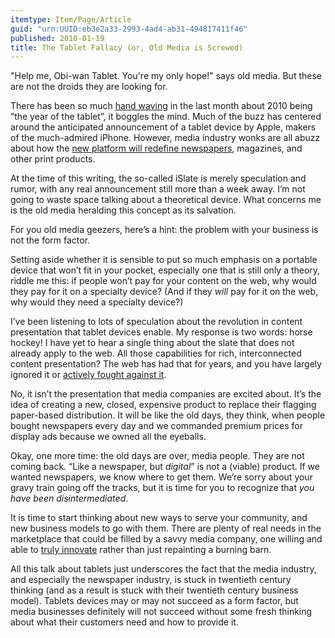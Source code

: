 ```yaml
---
itemtype: Item/Page/Article
guid: "urn:UUID:eb3e2a33-2993-4ad4-ab31-494817411f46"
published: 2010-01-19
title: The Tablet Fallacy (or, Old Media is Screwed)
---
```


"Help me, Obi-wan Tablet. You're my only hope!" says old media. But
these are not the droids they are looking for.

There has been so much [hand
waving](http://www.i4u.com/33130/tablets-are-vaporware-ces-2010) in the last month about
2010 being “the year of the tablet”, it boggles the mind. Much of the
buzz has centered around the anticipated announcement of a tablet device
by Apple, makers of the much-admired iPhone. However, media industry
wonks are all abuzz about how the [new platform will redefine
newspapers](http://gizmodo.com/5370252/apple-tablet-to-redefine-newspapers-textbooks-and-magazines),
magazines, and other print products.

At the time of this writing, the so-called iSlate is merely speculation
and rumor, with any real announcement still more than a week away. I’m
not going to waste space talking about a theoretical device. What
concerns me is the old media heralding this concept as its salvation.

For you old media geezers, here’s a hint: the problem with your business
is not the form factor.

Setting aside whether it is sensible to put so much emphasis on a
portable device that won’t fit in your pocket, especially one that is
still only a theory, riddle me this: if people won’t pay for your
content on the web, why would they pay for it on a specialty device?
(And if they _will_ pay for it on the web, why would they need a
specialty device?)

I’ve been listening to lots of speculation about the revolution in
content presentation that tablet devices enable. My response is two
words: horse hockey! I have yet to hear a single thing about the slate
that does not already apply to the web. All those capabilities for rich,
interconnected content presentation? The web has had that for years, and
you have largely ignored it or [actively fought against
it](https://www.wired.com/2009/11/murdoch-could-block-google-searches-entirely/).

No, it isn’t the presentation that media companies are excited about.
It’s the idea of creating a new, closed, expensive product to replace
their flagging paper-based distribution. It will be like the old days,
they think, when people bought newspapers every day and we commanded
premium prices for display ads because we owned all the eyeballs.

Okay, one more time: the old days are over, media people. They are not
coming back. “Like a newspaper, but _digital_” is not a (viable)
product. If we wanted newspapers, we know where to get them. We’re sorry
about your gravy train going off the tracks, but it is time for you to
recognize that _you have been disintermediated_.

It is time to start thinking about new ways to serve your community, and
new business models to go with them. There are plenty of real needs in
the marketplace that could be filled by a savvy media company, one
willing and able to [truly
innovate](https://stevebuttry.wordpress.com/2009/04/27/a-blueprint-for-the-complete-community-connection/)
rather than just repainting a burning barn.

All this talk about tablets just underscores the fact that the media
industry, and especially the newspaper industry, is stuck in twentieth
century thinking (and as a result is stuck with their twentieth century
business model). Tablets devices may or may not succeed as a form
factor, but media businesses definitely will not succeed without some
fresh thinking about what their customers need and how to provide it.
